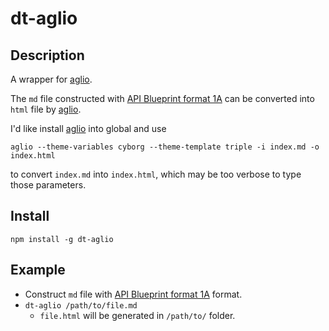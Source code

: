 # dt-aglio

## Description

A wrapper for [aglio](https://github.com/danielgtaylor/aglio).

The `md` file constructed with [API Blueprint format 1A](https://github.com/apiaryio/api-blueprint/blob/master/API%20Blueprint%20Specification.md) can be converted into `html` file by [aglio](https://github.com/danielgtaylor/aglio).

I'd like install [aglio](https://github.com/danielgtaylor/aglio) into global and use

```
aglio --theme-variables cyborg --theme-template triple -i index.md -o index.html
```

to convert `index.md` into `index.html`, which may be too verbose to type those parameters.

## Install

```
npm install -g dt-aglio
```

## Example

- Construct `md` file with [API Blueprint format 1A](https://github.com/apiaryio/api-blueprint/blob/master/API%20Blueprint%20Specification.md) format.
- `dt-aglio /path/to/file.md`
  - `file.html` will be generated in `/path/to/` folder.
